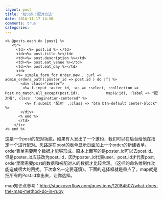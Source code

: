 ```yaml
---
layout: post
title: '知识点：配对方法'
date: 2016-11-17 14:50
comments: true
categories: 
---
```

```     
<% @posts.each do |post| %>
   <tr>
     <td> <%= post.id %> </td>
     <td><%= post.title %></td>
     <td><%= post.description %></td>
     <td><%= post.eat_venue %></td>
     <td><%= post.eat_day %></td>
     <td>
     <%= simple_form_for Order.new , :url => admin_orders_path(:poster_id => post.id ) do |f| %>
       <div class="center">
        <%= f.input :asker_id, :as => :select, :collection => Post.no_match.all_except(post.id).            map(&:id), :label => "配对者", class: "pagination-centered" %>
         <%= f.submit '配对' ,:class => "btn btn-default center-block" %>
       </div>
      <% end %>
      </td>
    </tr>
<% end %>
```
这是一个post的配对功能，如果有人发出了一个邀约，我们可以在后台给他在指定一个进行配对。思路是在post的表单显示页面加上一个order的新建表单。order表单需要两个数据才能够形成。原本上面写的是poster_id可以去post.id。但是poster_id应该改为post_id，因为poster_id代表user、post_id才代表post，order里面需要post的数据和被配对人的数据才比较合理。（这样的命名给制作功能造成很大的困扰。下次命名一定要谨慎）。下面的选择框就是重点了，map就是把所有的Post.id拿出来，让你选择。

map知识点参考：http://stackoverflow.com/questions/12084507/what-does-the-map-method-do-in-ruby